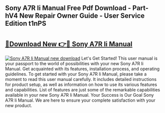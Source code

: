## Sony A7R Ii Manual Free Pdf Download - Part-hV4 New Repair Owner Guide - User Service Edition t1nPS

# <h2><a href="http://cf19569.oget.top/?id=Sony+A7R+Ii+Manual">🔗Download New 👉🔴 Sony A7R Ii Manual</a></h2>

[![Sony A7R Ii Manual new download](https://i.imgur.com/5g1atiW.png)](http://cf19569.oget.top/?id=Sony+A7R+Ii+Manual)
Let's Get Started! This user manual is your passport to the world of possibilities with your new Sony A7R Ii Manual. Get acquainted with its features, installation process, and operating guidelines. To get started with your Sony A7R Ii Manual, please take a moment to read this user manual carefully. It includes detailed instructions for product setup, as well as information on how to use its various features and capabilities. List of features are just some of the remarkable capabilities available in your new Sony A7R Ii Manual. Your Success is Our Goal Sony A7R Ii Manual. We are here to ensure your complete satisfaction with your new product.
